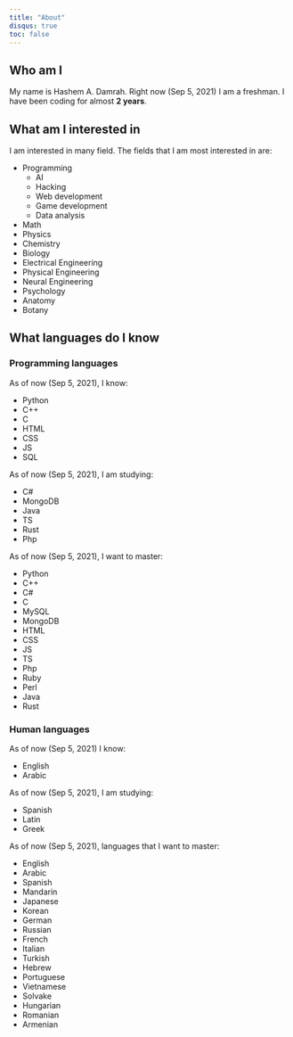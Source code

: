 ```yaml
---
title: "About"
disqus: true
toc: false
---
```


## Who am I

My name is Hashem A. Damrah. Right now (Sep 5, 2021) I am a freshman. I have been coding for almost **2 years**.

## What am I interested in

I am interested in many field. The fields that I am most interested in are:

* Programming
  * AI
  * Hacking
  * Web development
  * Game development
  * Data analysis
* Math
* Physics
* Chemistry
* Biology
* Electrical Engineering
* Physical Engineering
* Neural Engineering
* Psychology
* Anatomy
* Botany

## What languages do I know

### Programming languages

As of now (Sep 5, 2021), I know:

* Python
* C++
* C
* HTML
* CSS
* JS
* SQL

As of now (Sep 5, 2021), I am studying:

* C#
* MongoDB
* Java
* TS
* Rust
* Php

As of now (Sep 5, 2021), I want to master:

* Python
* C++
* C#
* C
* MySQL
* MongoDB
* HTML
* CSS
* JS
* TS
* Php
* Ruby
* Perl
* Java
* Rust

### Human languages

As of now (Sep 5, 2021) I know:

* English
* Arabic

As of now (Sep 5, 2021), I am studying:

* Spanish
* Latin
* Greek

As of now (Sep 5, 2021), languages that I want to master:

* English
* Arabic
* Spanish
* Mandarin
* Japanese
* Korean
* German
* Russian
* French
* Italian
* Turkish
* Hebrew
* Portuguese
* Vietnamese
* Solvake
* Hungarian
* Romanian
* Armenian

